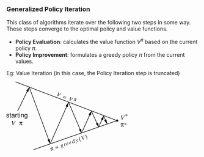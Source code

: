 ### Generalized Policy Iteration

This class of algorithms iterate over the following two steps in some way. These steps converge to the optimal policy and value functions.

- **Policy Evaluation**: calculates the value function $V^\pi$ based on the current policy $\pi$.
- **Policy Improvement**: formulates a greedy policy $\pi$ from the current values.

Eg: Value Iteration (in this case, the Policy Iteration step is truncated)

![](images/01-gpi.png)